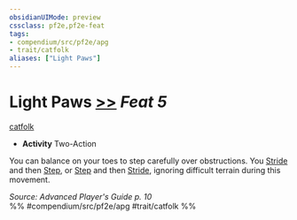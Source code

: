 ```yaml
---
obsidianUIMode: preview
cssclass: pf2e,pf2e-feat
tags:
- compendium/src/pf2e/apg
- trait/catfolk
aliases: ["Light Paws"]
---
```

# Light Paws  [>>](../../Rules/core-rulebook/chapter-9-playing-the-game.md#Actions "Two-Action") *Feat 5*  
[catfolk](../../Rules/traits/catfolk-b1.md)  

- **Activity** Two-Action

You can balance on your toes to step carefully over obstructions. You [Stride](../../Rules/actions/stride.md) and then [Step](../../Rules/actions/step.md), or [Step](../../Rules/actions/step.md) and then [Stride](../../Rules/actions/stride.md), ignoring difficult terrain during this movement.

*Source: Advanced Player's Guide p. 10*  
%% #compendium/src/pf2e/apg #trait/catfolk %%